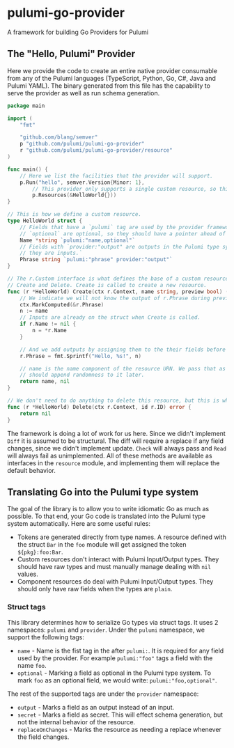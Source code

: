 # pulumi-go-provider

A framework for building Go Providers for Pulumi

## The "Hello, Pulumi" Provider

Here we provide the code to create an entire native provider consumable from any of the
Pulumi languages (TypeScript, Python, Go, C#, Java and Pulumi YAML). The binary generated
from this file has the capability to serve the provider as well as run schema generation.

```go
package main

import (
	"fmt"

	"github.com/blang/semver"
	p "github.com/pulumi/pulumi-go-provider"
	r "github.com/pulumi/pulumi-go-provider/resource"
)

func main() {
	// Here we list the facilities that the provider will support.
	p.Run("hello", semver.Version{Minor: 1},
		// This provider only supports a single custom resource, so this section is brief.
		p.Resources(&HelloWorld{}))
}

// This is how we define a custom resource.
type HelloWorld struct {
	// Fields that have a `pulumi` tag are used by the provider framework. Fields marked
	// `optional` are optional, so they should have a pointer ahead of their type.
	Name *string `pulumi:"name,optional"`
	// Fields with `provider:"output" are outputs in the Pulumi type system, otherwise
	// they are inputs.`
	Phrase string `pulumi:"phrase" provider:"output"`
}

// The r.Custom interface is what defines the base of a custom resource. It has 2 methods,
// Create and Delete. Create is called to create a new resource.
func (r *HelloWorld) Create(ctx r.Context, name string, preview bool) (r.ID, error) {
	// We indicate we will not know the output of r.Phrase during preview.
	ctx.MarkComputed(&r.Phrase)
	n := name
	// Inputs are already on the struct when Create is called.
	if r.Name != nil {
		n = *r.Name
	}

	// And we add outputs by assigning them to the their fields before we return.
	r.Phrase = fmt.Sprintf("Hello, %s!", n)

	// name is the name component of the resource URN. We pass that as the ID here, but we
	// should append randomness to it later.
	return name, nil
}

// We don't need to do anything to delete this resource, but this is where we would do it.
func (r *HelloWorld) Delete(ctx r.Context, id r.ID) error {
	return nil
}

```

The framework is doing a lot of work for us here. Since we didn't implement `Diff` it is
assumed to be structural. The diff will require a replace if any field changes, since we
didn't implement update. `Check` will always pass and `Read` will always fail as
unimplemented. All of these methods are available as interfaces in the `resource` module,
and implementing them will replace the default behavior.

## Translating Go into the Pulumi type system

The goal of the library is to allow you to write idiomatic Go as much as possible. To that
end, your Go code is translated into the Pulumi type system automatically. Here are some
useful rules:

- Tokens are generated directly from type names. A resource defined with the struct `Bar`
  in the `foo` module will get assigned the token `${pkg}:foo:Bar`.
- Custom resources don't interact with Pulumi Input/Output types. They should have raw types and must
  manually manage dealing with `nil` values.
- Component resources do deal with Pulumi Input/Output types. They should only have raw
  fields when the types are `plain`.

### Struct tags

This library determines how to serialize Go types via struct tags. It uses 2 namespaces:
`pulumi` and `provider`. Under the `pulumi` namespace, we support the following tags:

- `name` - Name is the fist tag in the after `pulumi:`. It is required for any field used by
  the provider. For example `pulumi:"foo"` tags a field with the name `foo`.
- `optional` - Marking a field as optional in the Pulumi type system. To mark `foo` as an
  optional field, we would write: `pulumi:"foo,optional"`.

The rest of the supported tags are under the `provider` namespace:

- `output` - Marks a field as an output instead of an input.
- `secret` - Marks a field as secret. This will effect schema generation, but not the
  internal behavior of the resource.
- `replaceOnChanges` - Marks the resource as needing a replace whenever the field changes.
